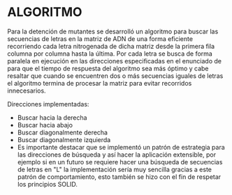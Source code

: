 # ALGORITMO

Para la detención de mutantes se desarrolló un algoritmo para buscar las secuencias de letras en la matriz de ADN de una forma eficiente recorriendo cada letra nitrogenada de dicha matriz desde la primera fila columna por columna hasta la última. Por cada letra se busca de forma paralela en ejecución en las direcciones especificadas en el enunciado de para que el tiempo de respuesta del algoritmo sea más óptimo y cabe resaltar que cuando se encuentren dos o más secuencias iguales de letras el algoritmo termina de procesar la matriz para evitar recorridos innecesarios.

Direcciones implementadas:

- Buscar hacia la derecha
- Buscar hacia abajo
- Buscar diagonalmente derecha
- Buscar diagonalmente izquierda
- Es importante destacar que se implementó un patrón de estrategia para las direcciones de búsqueda y así hacer la aplicación extensible, por ejemplo si en un futuro se requiere hacer una búsqueda de secuencias de letras en "L" la implementación sería muy sencilla gracias a este patrón de comportamiento, esto también se hizo con el fin de respetar los principios SOLID.
